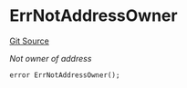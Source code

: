# ErrNotAddressOwner
[Git Source](https://github.com/Crossbell-Box/Crossbell-Contracts/blob/3060ff9b47459c3bc54ac39115cb04b01451f340/contracts/libraries/Error.sol)

*Not owner of address*


```solidity
error ErrNotAddressOwner();
```

